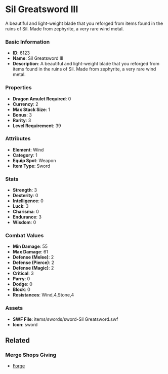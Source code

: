# Sil Greatsword III

A beautiful and light-weight blade that you reforged from items found in the ruins of Sil. Made from zephyrite, a very rare wind metal.

### Basic Information

- **ID**: 6123
- **Name**: Sil Greatsword III
- **Description**: A beautiful and light-weight blade that you reforged from items found in the ruins of Sil. Made from zephyrite, a very rare wind metal.

### Properties

- **Dragon Amulet Required**: 0
- **Currency**: 2
- **Max Stack Size**: 1
- **Bonus**: 3
- **Rarity**: 3
- **Level Requirement**: 39

### Attributes

- **Element**: Wind
- **Category**: 1
- **Equip Spot**: Weapon
- **Item Type**: Sword

### Stats

- **Strength**: 3
- **Dexterity**: 0
- **Intelligence**: 0
- **Luck**: 3
- **Charisma**: 0
- **Endurance**: 3
- **Wisdom**: 0

### Combat Values

- **Min Damage**: 55
- **Max Damage**: 61
- **Defense (Melee)**: 2
- **Defense (Pierce)**: 2
- **Defense (Magic)**: 2
- **Critical**: 3
- **Parry**: 0
- **Dodge**: 0
- **Block**: 0
- **Resistances**: Wind,4,Stone,4

### Assets

- **SWF File**: items/swords/sword-Sil Greatsword.swf
- **Icon**: sword

## Related

### Merge Shops Giving

- [Forge](../merge-shops/32-forge.md)

